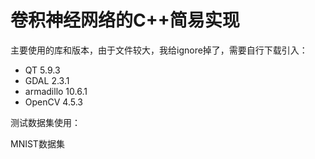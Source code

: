 # 卷积神经网络的C++简易实现

主要使用的库和版本，由于文件较大，我给ignore掉了，需要自行下载引入：

- QT 5.9.3
- GDAL 2.3.1
- armadillo 10.6.1
- OpenCV 4.5.3

测试数据集使用：

MNIST数据集